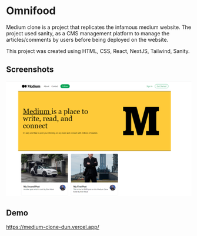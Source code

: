 
# Omnifood

Medium clone is a project that replicates the infamous medium website. The project used sanity, as a CMS management platform to manage the articles/comments by users before being deployed on the website.

This project was created using HTML, CSS, React, NextJS, Tailwind, Sanity.


## Screenshots

![Medium](Medium.PNG)



## Demo

https://medium-clone-dun.vercel.app/

